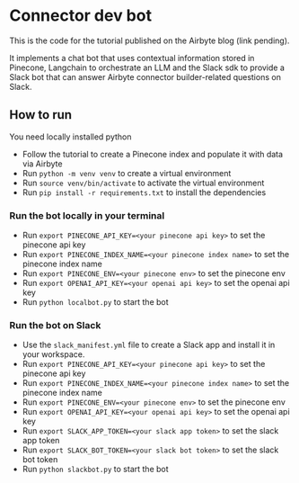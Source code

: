 # Connector dev bot

This is the code for the tutorial published on the Airbyte blog (link pending).

It implements a chat bot that uses contextual information stored in Pinecone, Langchain to orchestrate an LLM and the Slack sdk to provide a Slack bot that can answer Airbyte connector builder-related questions on Slack.

## How to run

You need locally installed python

* Follow the tutorial to create a Pinecone index and populate it with data via Airbyte
* Run `python -m venv venv` to create a virtual environment
* Run `source venv/bin/activate` to activate the virtual environment
* Run `pip install -r requirements.txt` to install the dependencies

### Run the bot locally in your terminal

* Run `export PINECONE_API_KEY=<your pinecone api key>` to set the pinecone api key
* Run `export PINECONE_INDEX_NAME=<your pinecone index name>` to set the pinecone index name
* Run `export PINECONE_ENV=<your pinecone env>` to set the pinecone env
* Run `export OPENAI_API_KEY=<your openai api key>` to set the openai api key
* Run `python localbot.py` to start the bot

### Run the bot on Slack

* Use the `slack_manifest.yml` file to create a Slack app and install it in your workspace.
* Run `export PINECONE_API_KEY=<your pinecone api key>` to set the pinecone api key
* Run `export PINECONE_INDEX_NAME=<your pinecone index name>` to set the pinecone index name
* Run `export PINECONE_ENV=<your pinecone env>` to set the pinecone env
* Run `export OPENAI_API_KEY=<your openai api key>` to set the openai api key
* Run `export SLACK_APP_TOKEN=<your slack app token>` to set the slack app token
* Run `export SLACK_BOT_TOKEN=<your slack bot token>` to set the slack bot token
* Run `python slackbot.py` to start the bot